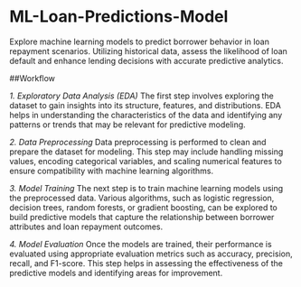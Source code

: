 # ML-Loan-Predictions-Model
Explore machine learning models to predict borrower behavior in loan repayment scenarios. Utilizing historical data, assess the likelihood of loan default and enhance lending decisions with accurate predictive analytics.


##Workflow

*1. Exploratory Data Analysis (EDA)*
The first step involves exploring the dataset to gain insights into its structure, features, and distributions. EDA helps in understanding the characteristics of the data and identifying any patterns or trends that may be relevant for predictive modeling.

*2. Data Preprocessing*
Data preprocessing is performed to clean and prepare the dataset for modeling. This step may include handling missing values, encoding categorical variables, and scaling numerical features to ensure compatibility with machine learning algorithms.

*3. Model Training*
The next step is to train machine learning models using the preprocessed data. Various algorithms, such as logistic regression, decision trees, random forests, or gradient boosting, can be explored to build predictive models that capture the relationship between borrower attributes and loan repayment outcomes.

*4. Model Evaluation*
Once the models are trained, their performance is evaluated using appropriate evaluation metrics such as accuracy, precision, recall, and F1-score. This step helps in assessing the effectiveness of the predictive models and identifying areas for improvement.
